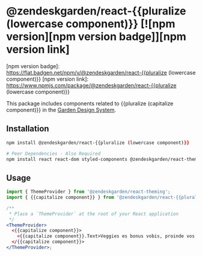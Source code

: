 # @zendeskgarden/react-{{pluralize (lowercase component)}} [![npm version][npm version badge]][npm version link]

[npm version badge]: https://flat.badgen.net/npm/v/@zendeskgarden/react-{{pluralize (lowercase component)}}
[npm version link]: https://www.npmjs.com/package/@zendeskgarden/react-{{pluralize (lowercase component)}}

This package includes components related to {{pluralize (capitalize component)}} in the
[Garden Design System](https://zendeskgarden.github.io/).

## Installation

```sh
npm install @zendeskgarden/react-{{pluralize (lowercase component)}}

# Peer Dependencies - Also Required
npm install react react-dom styled-components @zendeskgarden/react-theming
```

## Usage

```jsx
import { ThemeProvider } from '@zendeskgarden/react-theming';
import { {{capitalize component}} } from '@zendeskgarden/react-{{pluralize (lowercase component)}}';

/**
 * Place a `ThemeProvider` at the root of your React application
 */
<ThemeProvider>
  <{{capitalize component}}>
    <{{capitalize component}}.Text>Veggies es bonus vobis, proinde vos postulo essum magis kohlrabi...</{{capitalize component}}.Text>
  </{{capitalize component}}>
</ThemeProvider>;
```

<!--
  TODO:

  * [ ] Add @zendeskgarden/react-{{pluralize (lowercase component)}} to root README table.
  * [ ] Delete this comment block.
-->
